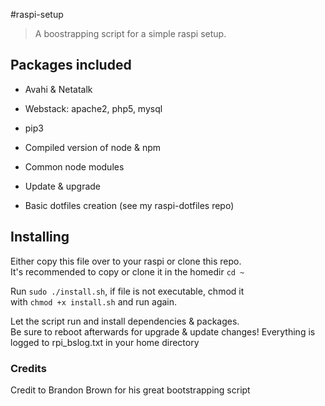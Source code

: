 #raspi-setup
> A boostrapping script for a simple raspi setup.

## Packages included
* Avahi & Netatalk
* Webstack: apache2, php5, mysql
* pip3
* Compiled version of node & npm
* Common node modules

* Update & upgrade
* Basic dotfiles creation (see my raspi-dotfiles repo)

## Installing
Either copy this file over to your raspi or clone this repo.  
It's recommended to copy or clone it in the homedir `cd ~`  

Run `sudo ./install.sh`, if file is not executable, chmod it  
with `chmod +x install.sh` and run again.

Let the script run and install dependencies & packages.  
Be sure to reboot afterwards for upgrade & update changes!
Everything is logged to rpi_bslog.txt in your home directory

### Credits
Credit to Brandon Brown for his great bootstrapping script
